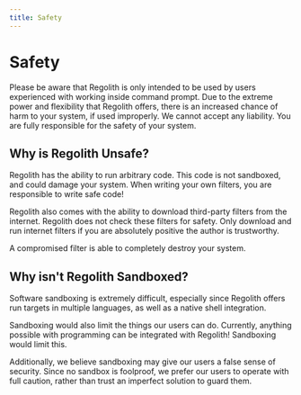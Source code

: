 ```yaml
---
title: Safety
---
```


# Safety

Please be aware that Regolith is only intended to be used by users experienced with working inside command prompt. Due to the extreme power and flexibility that Regolith offers, there is an increased chance of harm to your system, if used improperly. We cannot accept any liability. You are fully responsible for the safety of your system.

## Why is Regolith Unsafe?

Regolith has the ability to run arbitrary code. This code is not sandboxed, and could damage your system. When writing your own filters, you are responsible to write safe code!

Regolith also comes with the ability to download third-party filters from the internet. Regolith does not check these filters for safety. Only download and run internet filters if you are absolutely positive the author is trustworthy.

A compromised filter is able to completely destroy your system.

## Why isn't Regolith Sandboxed?

Software sandboxing is extremely difficult, especially since Regolith offers run targets in multiple languages, as well as a native shell integration.

Sandboxing would also limit the things our users can do. Currently, anything possible with programming can be integrated with Regolith! Sandboxing would limit this.

Additionally, we believe sandboxing may give our users a false sense of security. Since no sandbox is foolproof, we prefer our users to operate with full caution, rather than trust an imperfect solution to guard them.
